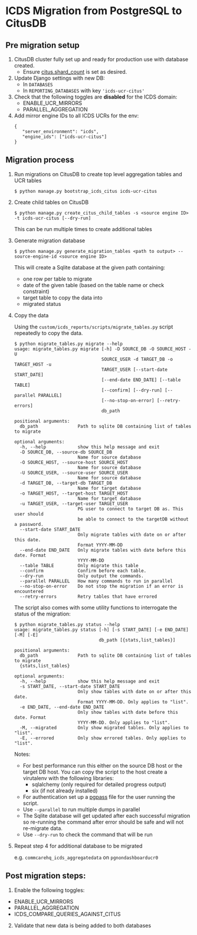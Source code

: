 # ICDS Migration from PostgreSQL to CitusDB

## Pre migration setup

1. CitusDB cluster fully set up and ready for production use with database created.
    * Ensure [citus.shard_count](https://github.com/dimagi/commcare-cloud/blob/e2d5865a9edfe1306e325051ef8e4973f685d20a/environments/india/postgresql.yml#L59) is set as desired.
3. Update Django settings with new DB:
    * In `DATABASES`
    * In `REPORTING_DATABASES` with key `'icds-ucr-citus'`
4. Check that the following toggles are **disabled** for the ICDS domain:
    * ENABLE_UCR_MIRRORS
    * PARALLEL_AGGREGATION
5. Add mirror engine IDs to all ICDS UCRs for the env:
   ```
   {
      "server_environment": "icds",
      "engine_ids": ["icds-ucr-citus"]
   }
   ```

## Migration process

1. Run migrations on CitusDB to create top level aggregation tables and UCR tables

    ```
    $ python manage.py bootstrap_icds_citus icds-ucr-citus
    ```

2. Create child tables on CitusDB

    ```
    $ python manage.py create_citus_child_tables -s <source engine ID> -t icds-ucr-citus [--dry-run]
    ```

    This can be run multiple times to create additional tables

3. Generate migration database

    ```
    $ python manage.py generate_migration_tables <path to output> --source-engine-id <source engine ID>
    ```

    This will create a Sqlite database at the given path containing:

    * one row per table to migrate
    * date of the given table (based on the table name or check constraint)
    * target table to copy the data into
    * migrated status

4. Copy the data

    Using the `custom/icds_reports/scripts/migrate_tables.py` script repeatedly to copy the data.

    ```
    $ python migrate_tables.py migrate --help
    usage: migrate_tables.py migrate [-h] -D SOURCE_DB -O SOURCE_HOST -U
                                     SOURCE_USER -d TARGET_DB -o TARGET_HOST -u
                                     TARGET_USER [--start-date START_DATE]
                                     [--end-date END_DATE] [--table TABLE]
                                     [--confirm] [--dry-run] [--parallel PARALLEL]
                                     [--no-stop-on-error] [--retry-errors]
                                     db_path
    
    positional arguments:
      db_path               Path to sqlite DB containing list of tables to migrate
    
    optional arguments:
      -h, --help            show this help message and exit
      -D SOURCE_DB, --source-db SOURCE_DB
                            Name for source database
      -O SOURCE_HOST, --source-host SOURCE_HOST
                            Name for source database
      -U SOURCE_USER, --source-user SOURCE_USER
                            Name for source database
      -d TARGET_DB, --target-db TARGET_DB
                            Name for target database
      -o TARGET_HOST, --target-host TARGET_HOST
                            Name for target database
      -u TARGET_USER, --target-user TARGET_USER
                            PG user to connect to target DB as. This user should
                            be able to connect to the targetDB without a password.
      --start-date START_DATE
                            Only migrate tables with date on or after this date.
                            Format YYYY-MM-DD
      --end-date END_DATE   Only migrate tables with date before this date. Format
                            YYYY-MM-DD
      --table TABLE         Only migrate this table
      --confirm             Confirm before each table.
      --dry-run             Only output the commands.
      --parallel PARALLEL   How many commands to run in parallel
      --no-stop-on-error    Do not stop the migration if an error is encountered
      --retry-errors        Retry tables that have errored
    ```
    
    The script also comes with some utility functions to interrogate the status of the migration:
    ```
    $ python migrate_tables.py status --help
    usage: migrate_tables.py status [-h] [-s START_DATE] [-e END_DATE] [-M] [-E]
                                    db_path [{stats,list_tables}]
    
    positional arguments:
      db_path               Path to sqlite DB containing list of tables to migrate
      {stats,list_tables}
    
    optional arguments:
      -h, --help            show this help message and exit
      -s START_DATE, --start-date START_DATE
                            Only show tables with date on or after this date.
                            Format YYYY-MM-DD. Only applies to "list".
      -e END_DATE, --end-date END_DATE
                            Only show tables with date before this date. Format
                            YYYY-MM-DD. Only applies to "list".
      -M, --migrated        Only show migrated tables. Only applies to "list".
      -E, --errored         Only show errored tables. Only applies to "list".
    ```

    Notes:
    * For best performance run this either on the source DB host or the target DB host. You can copy the
      script to the host create a virutalenv with the following libraries:
        - sqlalchemy (only required for detailed progress output)
        - six (if not already installed)
    * For authentication set up a [pgpass](https://www.postgresql.org/docs/9.6/libpq-pgpass.html) file
      for the user running the script.
    * Use `--parallel` to run multiple dumps in parallel
    * The Sqlite database will get updated after each successful migration so re-running the command after error
      should be safe and will not re-migrate data.
    * Use `--dry-run` to check the command that will be run

5. Repeat step 4 for additional database to be migrated

    e.g. `commcarehq_icds_aggregatedata` on `pgnondashboarducr0`

## Post migration steps:
1. Enable the following toggles:
  * ENABLE_UCR_MIRRORS
  * PARALLEL_AGGREGATION
  * ICDS_COMPARE_QUERIES_AGAINST_CITUS
2. Validate that new data is being added to both databases
